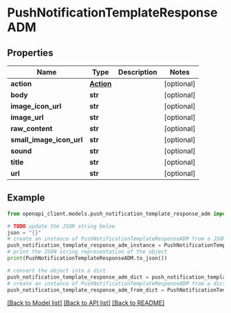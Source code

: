 # PushNotificationTemplateResponseADM


## Properties

Name | Type | Description | Notes
------------ | ------------- | ------------- | -------------
**action** | [**Action**](Action.md) |  | [optional] 
**body** | **str** |  | [optional] 
**image_icon_url** | **str** |  | [optional] 
**image_url** | **str** |  | [optional] 
**raw_content** | **str** |  | [optional] 
**small_image_icon_url** | **str** |  | [optional] 
**sound** | **str** |  | [optional] 
**title** | **str** |  | [optional] 
**url** | **str** |  | [optional] 

## Example

```python
from openapi_client.models.push_notification_template_response_adm import PushNotificationTemplateResponseADM

# TODO update the JSON string below
json = "{}"
# create an instance of PushNotificationTemplateResponseADM from a JSON string
push_notification_template_response_adm_instance = PushNotificationTemplateResponseADM.from_json(json)
# print the JSON string representation of the object
print(PushNotificationTemplateResponseADM.to_json())

# convert the object into a dict
push_notification_template_response_adm_dict = push_notification_template_response_adm_instance.to_dict()
# create an instance of PushNotificationTemplateResponseADM from a dict
push_notification_template_response_adm_from_dict = PushNotificationTemplateResponseADM.from_dict(push_notification_template_response_adm_dict)
```
[[Back to Model list]](../README.md#documentation-for-models) [[Back to API list]](../README.md#documentation-for-api-endpoints) [[Back to README]](../README.md)


